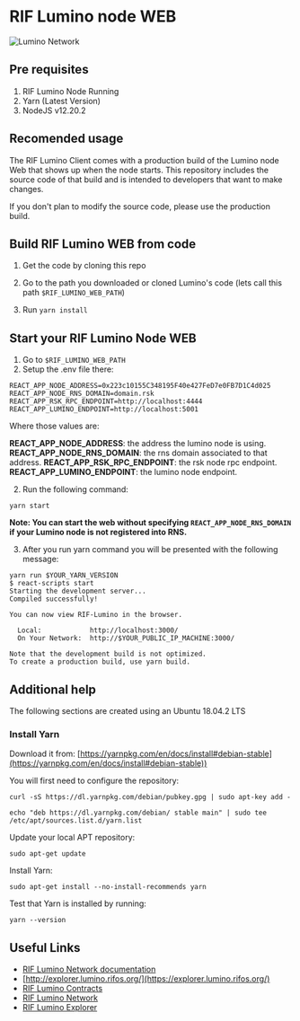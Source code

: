 # RIF Lumino node WEB

![Lumino Network](Lumino.png?raw=true "RIF Lumino Network")


## Pre requisites

1. RIF Lumino Node Running
2. Yarn (Latest Version)
3. NodeJS v12.20.2

## Recomended usage

The RIF Lumino Client comes with a production build of the Lumino node Web that shows up when the node starts. This repository includes the source code of that build and is intended to developers that want to make changes. 

If you don't plan to modify the source code, please use the production build.



## Build RIF Lumino WEB from code

1. Get the code by cloning this repo
2. Go to the path you downloaded or cloned Lumino's code (lets call this path `$RIF_LUMINO_WEB_PATH`)

3. Run ```yarn install```

## Start your RIF Lumino Node WEB

1. Go to `$RIF_LUMINO_WEB_PATH`
2. Setup the .env file there:
```dotenv
REACT_APP_NODE_ADDRESS=0x223c10155C348195F40e427FeD7e0FB7D1C4d025
REACT_APP_NODE_RNS_DOMAIN=domain.rsk
REACT_APP_RSK_RPC_ENDPOINT=http://localhost:4444
REACT_APP_LUMINO_ENDPOINT=http://localhost:5001
```
Where those values are:

**REACT_APP_NODE_ADDRESS**: the address the lumino node is using.
**REACT_APP_NODE_RNS_DOMAIN**: the rns domain associated to that address.
**REACT_APP_RSK_RPC_ENDPOINT**: the rsk node rpc endpoint.
**REACT_APP_LUMINO_ENDPOINT**: the lumino node endpoint.

2. Run the following command:

```
yarn start
```

**Note: You can start the web without specifying `REACT_APP_NODE_RNS_DOMAIN` if your Lumino node is not registered into RNS.** 


3.  After you run yarn command you will be presented with the following message:

```
yarn run $YOUR_YARN_VERSION
$ react-scripts start
Starting the development server...
Compiled successfully!

You can now view RIF-Lumino in the browser.

  Local:            http://localhost:3000/
  On Your Network:  http://$YOUR_PUBLIC_IP_MACHINE:3000/

Note that the development build is not optimized.
To create a production build, use yarn build.
```


## Additional help

The following sections are created using an Ubuntu 18.04.2 LTS


### Install Yarn

Download it from: [https://yarnpkg.com/en/docs/install#debian-stable](https://yarnpkg.com/en/docs/install#debian-stable))

You will first need to configure the repository:

``` curl -sS https://dl.yarnpkg.com/debian/pubkey.gpg | sudo apt-key add - ```
```
echo "deb https://dl.yarnpkg.com/debian/ stable main" | sudo tee /etc/apt/sources.list.d/yarn.list
```

Update your local APT repository:

```sudo apt-get update```

Install Yarn:

``````
sudo apt-get install --no-install-recommends yarn
``````

Test that Yarn is installed by running:

```
yarn --version
```

## Useful Links

* [RIF Lumino Network documentation](https://www.rifos.org/rif-lumino-network/)
* [http://explorer.lumino.rifos.org/](https://explorer.lumino.rifos.org/)
* [RIF Lumino Contracts](https://github.com/rsksmart/lumino-contracts) 
* [RIF Lumino Network](https://github.com/rsksmart/lumino) 
* [RIF Lumino Explorer](https://github.com/rsksmart/lumino-explorer) 
